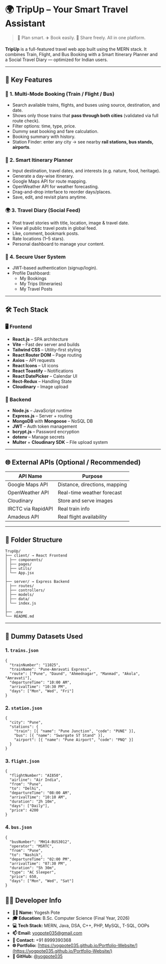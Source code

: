 # 🌍 TripUp – Your Smart Travel Assistant

> 🚆 Plan smart. ✈️ Book easily. 📸 Share freely. All in one platform.

**TripUp** is a full-featured travel web app built using the MERN stack. It combines Train, Flight, and Bus Booking with a Smart Itinerary Planner and a Social Travel Diary — optimized for Indian users.

---

## 🚀 Key Features

### 🛫 1. Multi-Mode Booking (Train / Flight / Bus)

- Search available trains, flights, and buses using source, destination, and date.
- Shows only those trains that **pass through both cities** (validated via full route check).
- Filter options: time, type, price.
- Dummy seat booking and fare calculation.
- Booking summary with history.
- Station Finder: enter any city → see nearby **rail stations, bus stands, airports**.

### 📅 2. Smart Itinerary Planner

- Input destination, travel dates, and interests (e.g. nature, food, heritage).
- Generate a day-wise itinerary.
- Google Maps API for route mapping.
- OpenWeather API for weather forecasting.
- Drag-and-drop interface to reorder days/places.
- Save, edit, and revisit plans anytime.

### 🌍 3. Travel Diary (Social Feed)

- Post travel stories with title, location, image & travel date.
- View all public travel posts in global feed.
- Like, comment, bookmark posts.
- Rate locations (1–5 stars).
- Personal dashboard to manage your content.

### 🔐 4. Secure User System

- JWT-based authentication (signup/login).
- Profile Dashboard:
  - My Bookings
  - My Trips (Itineraries)
  - My Travel Posts

---

## 🛠️ Tech Stack

### 🖥️ Frontend

- **React.js** – SPA architecture
- **Vite** – Fast dev server and builds
- **Tailwind CSS** – Utility-first styling
- **React Router DOM** – Page routing
- **Axios** – API requests
- **React Icons** – UI icons
- **React Toastify** – Notifications
- **React DatePicker** – Calendar UI
- **Rect-Redux** – Handling State
- **Cloudinary** – Image upload

### 🧠 Backend

- **Node.js** – JavaScript runtime
- **Express.js** – Server + routing
- **MongoDB** with **Mongoose** – NoSQL DB
- **JWT** – Auth token management
- **bcrypt.js** – Password encryption
- **dotenv** – Manage secrets
- **Multer** + **Cloudinary SDK** – File upload system

---

## 🌐 External APIs (Optional / Recommended)

| API Name           | Purpose                        |
|--------------------|--------------------------------|
| Google Maps API    | Distance, directions, mapping  |
| OpenWeather API    | Real-time weather forecast     |
| Cloudinary         | Store and serve images         |
| IRCTC via RapidAPI | Real train info                |
| Amadeus API        | Real flight availability       |

---

## 📁 Folder Structure


```
TrupUp/
├── client/ → React Frontend
│ ├── components/
│ ├── pages/
│ ├── utils/
│ └── App.jsx
│
├── server/ → Express Backend
│ ├── routes/
│ ├── controllers/
│ ├── models/
│ ├── data/
│ └── index.js
│
├── .env
└── README.md
```


---

## 💾 Dummy Datasets Used

### 1. `trains.json`

```
{
  "trainNumber": "11025",
  "trainName": "Pune-Amravati Express",
  "route": ["Pune", "Daund", "Ahmednagar", "Manmad", "Akola", "Amravati"],
  "departureTime": "10:00 AM",
  "arrivalTime": "10:30 PM",
  "days": ["Mon", "Wed", "Fri"]
}
```
### 2. `station.json`
```
{
  "city": "Pune",
  "stations": {
    "train": [{ "name": "Pune Junction", "code": "PUNE" }],
    "bus": [{ "name": "Swargate ST Stand" }],
    "airport": [{ "name": "Pune Airport", "code": "PNQ" }]
  }
}
```
### 3. `flight.json`
```
{
  "flightNumber": "AI850",
  "airline": "Air India",
  "from": "Pune",
  "to": "Delhi",
  "departureTime": "08:00 AM",
  "arrivalTime": "10:10 AM",
  "duration": "2h 10m",
  "days": ["Daily"],
  "price": 4200
}
```
### 4. `bus.json`
```
{
  "busNumber": "MH14-BUS3012",
  "operator": "MSRTC",
  "from": "Pune",
  "to": "Nashik",
  "departureTime": "02:00 PM",
  "arrivalTime": "07:30 PM",
  "duration": "5h 30m",
  "type": "AC Sleeper",
  "price": 650,
  "days": ["Mon", "Wed", "Sat"]
}
```

## 👨‍💻 Developer Info

- **👨‍💻 Name:** Yogesh Pote  
- **🎓 Education:** B.Sc. Computer Science (Final Year, 2026)  
- **💻 Tech Stack:** MERN, Java, DSA, C++, PHP, MySQL, T-SQL, OOPs  
- **📫 Email:** [yogpote035@gmail.com](mailto:yogpote035@gmail.com)  
- **📱 Contact:** +91 8999390368  
- **🌐 Portfolio:** [https://yogpote035.github.io/Portfolio-Website/](https://yogpote035.github.io/Portfolio-Website/)  
- **📂 GitHub:** [@yogpote035](https://github.com/yogpote035)
